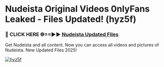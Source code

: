 # Nudeista Original Videos 0nlyFans Leaked - Files Updated! (hyz5f)

<h3>🔴 CLICK HERE 🌐==►► <a href="https://tinyurl.com/y5r63du9" rel="nofollow">Nudeista Updated Files</a></h3>

Get Nudeista and all content. Now you can access all videos and pictures of Nudeista. New Updated Files 2025!

[![hyz5f](https://i.imgur.com/UVo9nyh.gif)](https://tinyurl.com/y5r63du9)